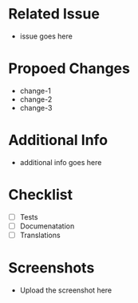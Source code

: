 # Related Issue
- issue goes here

# Propoed Changes

- change-1
- change-2
- change-3

# Additional Info

- additional info goes here

# Checklist

- [ ] Tests
- [ ] Documenatation
- [ ] Translations

# Screenshots

- Upload the screenshot here

